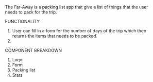 The Far-Away is a packing list app that give a list of things that the user needs to pack for the trip.

FUNCTIONALITY

1. User can fill in a form for the number of days of the trip which then returns the items that needs to be packed.
2.

COMPONENT BREAKDOWN

1. Logo
2. Form
3. Packing list
4. Stats
